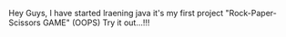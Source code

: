 Hey Guys, I have started lraening java it's my first project "Rock-Paper-Scissors GAME" (OOPS)
Try it out...!!!

